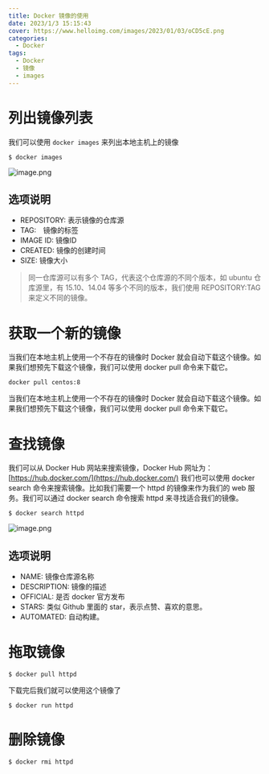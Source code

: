 ```yaml
---
title: Docker 镜像的使用
date: 2023/1/3 15:15:43
cover: https://www.helloimg.com/images/2023/01/03/oCD5cE.png
categories:
  - Docker
tags:
  - Docker
  - 镜像
  - images
---
```


# 列出镜像列表
我们可以使用 `docker images` 来列出本地主机上的镜像
```shell
$ docker images
```
![image.png](https://s2.loli.net/2023/01/03/jYuRFcMDSm1Orlx.png)
## 选项说明

- REPOSITORY: 表示镜像的仓库源
- TAG:　镜像的标签
- IMAGE ID: 镜像ID
- CREATED: 镜像的创建时间
- SIZE: 镜像大小
> 同一仓库源可以有多个 TAG，代表这个仓库源的不同个版本，如 ubuntu 仓库源里，有 15.10、14.04 等多个不同的版本，我们使用 REPOSITORY:TAG 来定义不同的镜像。

# 获取一个新的镜像
当我们在本地主机上使用一个不存在的镜像时 Docker 就会自动下载这个镜像。如果我们想预先下载这个镜像，我们可以使用 docker pull 命令来下载它。
```shell
docker pull centos:8
```
当我们在本地主机上使用一个不存在的镜像时 Docker 就会自动下载这个镜像。如果我们想预先下载这个镜像，我们可以使用 docker pull 命令来下载它。
# 查找镜像
我们可以从 Docker Hub 网站来搜索镜像，Docker Hub 网址为： [https://hub.docker.com/](https://hub.docker.com/)
我们也可以使用 docker search 命令来搜索镜像。比如我们需要一个 httpd 的镜像来作为我们的 web 服务。我们可以通过 docker search 命令搜索 httpd 来寻找适合我们的镜像。
```shell
$ docker search httpd
```
![image.png](https://s2.loli.net/2023/01/03/zlKVAxekZowgcYq.png)
## 选项说明

- NAME: 镜像仓库源名称
- DESCRIPTION: 镜像的描述
- OFFICIAL: 是否 docker 官方发布
- STARS: 类似 Github 里面的 star，表示点赞、喜欢的意思。
- AUTOMATED: 自动构建。
# 拖取镜像
```shell
$ docker pull httpd
```
下载完后我们就可以使用这个镜像了
```shell
$ docker run httpd
```
# 删除镜像
```shell
$ docker rmi httpd
```
